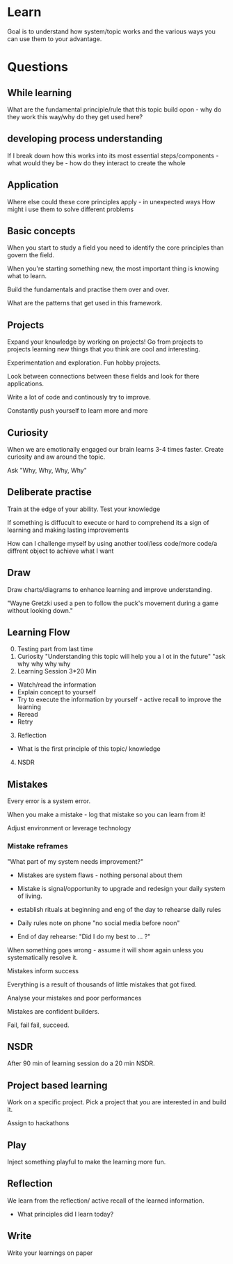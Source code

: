 # Learn

Goal is to understand how system/topic works and the various ways you can use them to your advantage.

# Questions

## While learning

What are the fundamental principle/rule that this topic build opon - why do they work this way/why do they get used here?

## developing process understanding

If I break down how this works into its most essential steps/components - what would they be - how do they interact to create the whole

## Application

Where else could these core principles apply - in unexpected ways
How might i use them to solve different problems

## Basic concepts

When you start to study a field you need to identify the core principles than govern the field.

When you're starting something new, the most important thing is knowing what to learn.

Build the fundamentals and practise them over and over.

What are the patterns that get used in this framework.

## Projects
Expand your knowledge by working on projects! Go from projects to projects learning new things that you think are cool and interesting.

Experimentation and exploration. Fun hobby projects.

Look between connections between these fields and look for there applications.

Write a lot of code and continously try to improve.

Constantly push yourself to learn more and more

## Curiosity

When we are emotionally engaged our brain learns 3-4 times faster.
Create curiosity and aw around the topic.

Ask "Why, Why, Why, Why"

## Deliberate practise

Train at the edge of your ability.
Test your knowledge

If something is diffucult to execute or hard to comprehend its a sign of learning and making lasting improvements

How can I challenge myself by using another tool/less code/more code/a diffrent object to achieve what I want

## Draw

Draw charts/diagrams to enhance learning and improve understanding.

"Wayne Gretzki used a pen to follow the puck's movement during a game without looking down."

## Learning Flow

0. Testing part from last time
1. Curiosity
   "Understanding this topic will help you a l ot in the future"
   "ask why why why why
2. Learning Session
   3\*20 Min

- Watch/read the information
- Explain concept to yourself
- Try to execute the information by yourself - active recall to improve the learning
- Reread
- Retry

3. Reflection

- What is the first principle of this topic/ knowledge

4. NSDR

## Mistakes

Every error is a system error.

When you make a mistake - log that mistake so you can learn from it!

Adjust environment or leverage technology

### Mistake reframes

"What part of my system needs improvement?"

- Mistakes are system flaws - nothing personal about them
- Mistake is signal/opportunity to upgrade and redesign your daily system of living.

- establish rituals at beginning and eng of the day to rehearse daily rules
- Daily rules note on phone
  "no social media before noon"
- End of day rehearse:
  "Did I do my best to ... ?"

When something goes wrong - assume it will show again unless you systematically resolve it.

Mistakes inform success

Everything is a result of thousands of little mistakes that got fixed.

Analyse your mistakes and poor performances

Mistakes are confident builders.

Fail, fail fail, succeed.

## NSDR

After 90 min of learning session do a 20 min NSDR.

## Project based learning

Work on a specific project. Pick a project that you are interested in and build it.

Assign to hackathons

## Play

Inject something playful to make the learning more fun.

## Reflection

We learn from the reflection/ active recall of the learned information.

- What principles did I learn today?

## Write

Write your learnings on paper
